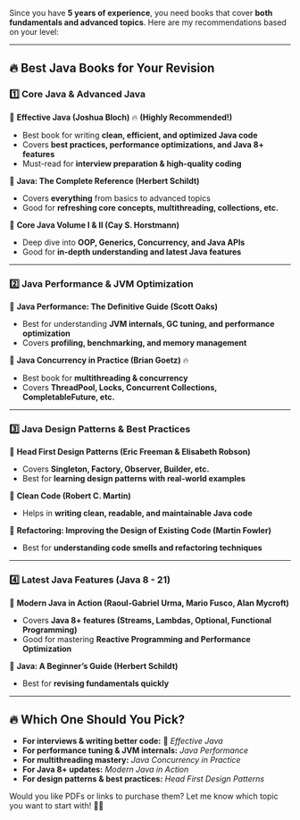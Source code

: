 Since you have **5 years of experience**, you need books that cover **both fundamentals and advanced topics**. Here are my recommendations based on your level:

---

## **🔥 Best Java Books for Your Revision**

### **1️⃣ Core Java & Advanced Java**
📘 **Effective Java (Joshua Bloch)** 🔥 **(Highly Recommended!)**
- Best book for writing **clean, efficient, and optimized Java code**
- Covers **best practices, performance optimizations, and Java 8+ features**
- Must-read for **interview preparation & high-quality coding**

📘 **Java: The Complete Reference (Herbert Schildt)**
- Covers **everything** from basics to advanced topics
- Good for **refreshing core concepts, multithreading, collections, etc.**

📘 **Core Java Volume I & II (Cay S. Horstmann)**
- Deep dive into **OOP, Generics, Concurrency, and Java APIs**
- Good for **in-depth understanding and latest Java features**

---

### **2️⃣ Java Performance & JVM Optimization**
📘 **Java Performance: The Definitive Guide (Scott Oaks)**
- Best for understanding **JVM internals, GC tuning, and performance optimization**
- Covers **profiling, benchmarking, and memory management**

📘 **Java Concurrency in Practice (Brian Goetz)** 🔥
- Best book for **multithreading & concurrency**
- Covers **ThreadPool, Locks, Concurrent Collections, CompletableFuture, etc.**

---

### **3️⃣ Java Design Patterns & Best Practices**
📘 **Head First Design Patterns (Eric Freeman & Elisabeth Robson)**
- Covers **Singleton, Factory, Observer, Builder, etc.**
- Best for **learning design patterns with real-world examples**

📘 **Clean Code (Robert C. Martin)**
- Helps in **writing clean, readable, and maintainable Java code**

📘 **Refactoring: Improving the Design of Existing Code (Martin Fowler)**
- Best for **understanding code smells and refactoring techniques**

---

### **4️⃣ Latest Java Features (Java 8 - 21)**
📘 **Modern Java in Action (Raoul-Gabriel Urma, Mario Fusco, Alan Mycroft)**
- Covers **Java 8+ features (Streams, Lambdas, Optional, Functional Programming)**
- Good for mastering **Reactive Programming and Performance Optimization**

📘 **Java: A Beginner’s Guide (Herbert Schildt)**
- Best for **revising fundamentals quickly**

---

## **🔥 Which One Should You Pick?**
- **For interviews & writing better code:** 🚀 *Effective Java*
- **For performance tuning & JVM internals:** *Java Performance*
- **For multithreading mastery:** *Java Concurrency in Practice*
- **For Java 8+ updates:** *Modern Java in Action*
- **For design patterns & best practices:** *Head First Design Patterns*

Would you like PDFs or links to purchase them? Let me know which topic you want to start with! 🚀📖